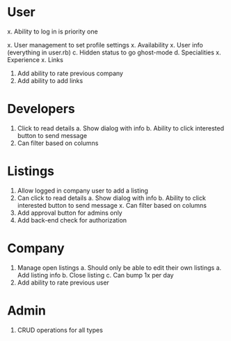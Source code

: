 # User

x. Ability to log in is priority one

x. User management to set profile settings
  x. Availability
  x. User info (everything in user.rb)
  c. Hidden status to go ghost-mode
  d. Specialities
  x. Experience
  x. Links

1. Add ability to rate previous company
1. Add ability to add links

# Developers

1. Click to read details
  a. Show dialog with info
  b. Ability to click interested button to send message
1. Can filter based on columns

# Listings

1. Allow logged in company user to add a listing
1. Can click to read details
  a. Show dialog with info
  b. Ability to click interested button to send message
x. Can filter based on columns
1. Add approval button for admins only
1. Add back-end check for authorization

# Company

1. Manage open listings
  a. Should only be able to edit their own listings
  a. Add listing info
  b. Close listing
  c. Can bump 1x per day
1. Add ability to rate previous user

# Admin

1. CRUD operations for all types
